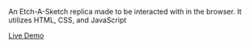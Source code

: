 An Etch-A-Sketch replica made to be interacted with in the browser. It utilizes HTML, CSS, and JavaScript

[Live Demo](https://brentwashington.github.io/etch-a-sketch/)
